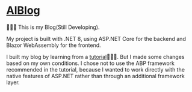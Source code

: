 # [AIBlog](https://github.com/AIFSKATE/AIBlog)

🌱🌱🌱
This is my Blog(Still Developing). 

My project is built with .NET 8, using ASP.NET Core for the backend and Blazor WebAssembly for the frontend. 

I built my blog by learning from a [tutorial](https://github.com/Meowv/Blog)🙌🙌🙌. But I made some changes based on my own conditions. I chose not to use the ABP framework recommended in the tutorial, because I wanted to work directly with the native features of ASP.NET rather than through an additional framework layer. 
